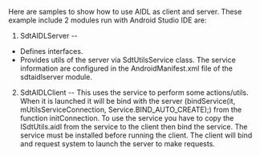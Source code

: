 Here are samples to show how to use AIDL as client and server. These example include 2 modules run with Android Studio IDE are:

1. SdtAIDLServer
--
- Defines interfaces.
- Provides utils of the server via SdtUtilsService class.
The service information are configured in the AndroidManifest.xml file of the sdtaidlserver module.
<service
    android:name=".SdtUtilsService"
    android:process=":remote" >
    <intent-filter>
        <action android:name="service.SdtUtils" />
    </intent-filter>
</service>

2. SdtAIDLClient
--
This uses the service to perform some actions/utils.
When it is launched it will be bind with the server (bindService(it, mUtilsServiceConnection, Service.BIND_AUTO_CREATE);) from the function initConnection.
To use the service you have to copy the ISdtUtils.aidl from the service to the client then bind the service.
The service must be installed before running the client. The client will bind and request system to launch the server to make requests.
